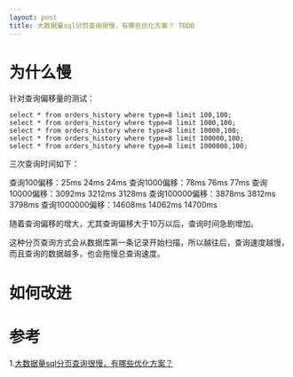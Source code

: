 ```yaml
---
layout: post
title: 大数据量sql分页查询很慢，有哪些优化方案？ TODO
---
```


# 为什么慢
针对查询偏移量的测试：
```
select * from orders_history where type=8 limit 100,100;
select * from orders_history where type=8 limit 1000,100;
select * from orders_history where type=8 limit 10000,100;
select * from orders_history where type=8 limit 100000,100;
select * from orders_history where type=8 limit 1000000,100;
```

三次查询时间如下：

查询100偏移：25ms 24ms 24ms
查询1000偏移：78ms 76ms 77ms
查询10000偏移：3092ms 3212ms 3128ms
查询100000偏移：3878ms 3812ms 3798ms
查询1000000偏移：14608ms 14062ms 14700ms

随着查询偏移的增大，尤其查询偏移大于10万以后，查询时间急剧增加。


这种分页查询方式会从数据库第一条记录开始扫描，所以越往后，查询速度越慢，而且查询的数据越多，也会拖慢总查询速度。

# 如何改进

# 参考
1.[大数据量sql分页查询很慢，有哪些优化方案？](https://zhuanlan.zhihu.com/p/85728202)
